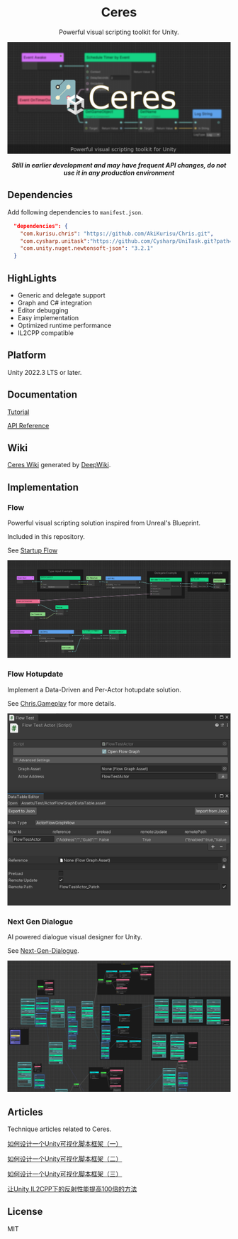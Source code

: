 <div align="center">

# Ceres
Powerful visual scripting toolkit for Unity.

![banner](./Documentation~/resources/Images/ceres_banner.png)

<b>*Still in earlier development and may have frequent API changes, 
do not use it in any production environment*</b>

</div>

## Dependencies

Add following dependencies to `manifest.json`.

```json
  "dependencies": {
    "com.kurisu.chris": "https://github.com/AkiKurisu/Chris.git",
    "com.cysharp.unitask":"https://github.com/Cysharp/UniTask.git?path=src/UniTask/Assets/Plugins/UniTask",
    "com.unity.nuget.newtonsoft-json": "3.2.1"
  }

```

## HighLights

- Generic and delegate support
- Graph and C# integration
- Editor debugging
- Easy implementation
- Optimized runtime performance
- IL2CPP compatible

## Platform

Unity 2022.3 LTS or later.

## Documentation

[Tutorial](https://akikurisu.github.io/Ceres/docs/ceres_concept.html)

[API Reference](https://akikurisu.github.io/Ceres/api/Ceres.html)

## Wiki

[Ceres Wiki](https://deepwiki.com/AkiKurisu/Ceres/) generated by [DeepWiki](https://deepwiki.com).

## Implementation

### Flow

Powerful visual scripting solution inspired from Unreal's Blueprint.
  
Included in this repository. 

See [Startup Flow](https://akikurisu.github.io/Ceres/docs/flow_startup.html)

![Flow](./Documentation~/resources/Images/ceres_flow.png)

### Flow Hotupdate

Implement a Data-Driven and Per-Actor hotupdate solution.

See [Chris.Gameplay](https://github.com/AkiKurisu/Chris.Gameplay) for more details.

![Hotupdate](./Documentation~/resources/Images/flow_hotupdate.png)
 
### Next Gen Dialogue

AI powered dialogue visual designer for Unity.

See [Next-Gen-Dialogue](https://github.com/AkiKurisu/Next-Gen-Dialogue).

![Next-Gen-Dialogue](./Documentation~/resources/Images/ceres_ngd.png)

## Articles

Technique articles related to Ceres.

[如何设计一个Unity可视化脚本框架（一）](https://zhuanlan.zhihu.com/p/20500696157)

[如何设计一个Unity可视化脚本框架（二）](https://zhuanlan.zhihu.com/p/20711259559)

[如何设计一个Unity可视化脚本框架（三）](https://zhuanlan.zhihu.com/p/23323693948)

[让Unity IL2CPP下的反射性能提高100倍的方法](https://zhuanlan.zhihu.com/p/25806713882)

## License

MIT